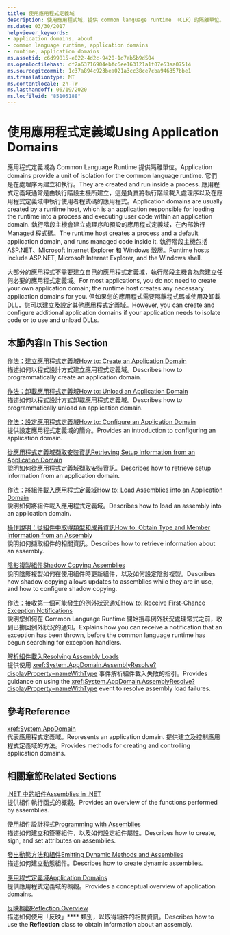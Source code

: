 ```yaml
---
title: 使用應用程式定義域
description: 使用應用程式域，提供 common language runtime （CLR）的隔離單位。 應用程式域會在進程內建立和執行。
ms.date: 03/30/2017
helpviewer_keywords:
- application domains, about
- common language runtime, application domains
- runtime, application domains
ms.assetid: c6d99815-e022-4d2c-9420-1d7ab5b9d504
ms.openlocfilehash: df2a63716904ebfc6ee163121a1f07e53aa07514
ms.sourcegitcommit: 1c37a894c923bea021a3cc38ce7cba946357bbe1
ms.translationtype: MT
ms.contentlocale: zh-TW
ms.lasthandoff: 06/19/2020
ms.locfileid: "85105188"
---
```

# <a name="using-application-domains"></a><span data-ttu-id="6eff6-104">使用應用程式定義域</span><span class="sxs-lookup"><span data-stu-id="6eff6-104">Using Application Domains</span></span>

<span data-ttu-id="6eff6-105">應用程式定義域為 Common Language Runtime 提供隔離單位。</span><span class="sxs-lookup"><span data-stu-id="6eff6-105">Application domains provide a unit of isolation for the common language runtime.</span></span> <span data-ttu-id="6eff6-106">它們是在處理序內建立和執行。</span><span class="sxs-lookup"><span data-stu-id="6eff6-106">They are created and run inside a process.</span></span> <span data-ttu-id="6eff6-107">應用程式定義域通常是由執行階段主機所建立，這是負責將執行階段載入處理序以及在應用程式定義域中執行使用者程式碼的應用程式。</span><span class="sxs-lookup"><span data-stu-id="6eff6-107">Application domains are usually created by a runtime host, which is an application responsible for loading the runtime into a process and executing user code within an application domain.</span></span> <span data-ttu-id="6eff6-108">執行階段主機會建立處理序和預設的應用程式定義域，在內部執行 Managed 程式碼。</span><span class="sxs-lookup"><span data-stu-id="6eff6-108">The runtime host creates a process and a default application domain, and runs managed code inside it.</span></span> <span data-ttu-id="6eff6-109">執行階段主機包括 ASP.NET、Microsoft Internet Explorer 和 Windows 殼層。</span><span class="sxs-lookup"><span data-stu-id="6eff6-109">Runtime hosts include ASP.NET, Microsoft Internet Explorer, and the Windows shell.</span></span>  
  
<span data-ttu-id="6eff6-110">大部分的應用程式不需要建立自己的應用程式定義域，執行階段主機會為您建立任何必要的應用程式定義域。</span><span class="sxs-lookup"><span data-stu-id="6eff6-110">For most applications, you do not need to create your own application domain; the runtime host creates any necessary application domains for you.</span></span> <span data-ttu-id="6eff6-111">但如果您的應用程式需要隔離程式碼或使用及卸載 DLL，您可以建立及設定其他應用程式定義域。</span><span class="sxs-lookup"><span data-stu-id="6eff6-111">However, you can create and configure additional application domains if your application needs to isolate code or to use and unload DLLs.</span></span>  
  
## <a name="in-this-section"></a><span data-ttu-id="6eff6-112">本節內容</span><span class="sxs-lookup"><span data-stu-id="6eff6-112">In This Section</span></span>  

[<span data-ttu-id="6eff6-113">作法：建立應用程式定義域</span><span class="sxs-lookup"><span data-stu-id="6eff6-113">How to: Create an Application Domain</span></span>](how-to-create-an-application-domain.md)  
<span data-ttu-id="6eff6-114">描述如何以程式設計方式建立應用程式定義域。</span><span class="sxs-lookup"><span data-stu-id="6eff6-114">Describes how to programmatically create an application domain.</span></span>  
  
[<span data-ttu-id="6eff6-115">作法：卸載應用程式定義域</span><span class="sxs-lookup"><span data-stu-id="6eff6-115">How to: Unload an Application Domain</span></span>](how-to-unload-an-application-domain.md)  
<span data-ttu-id="6eff6-116">描述如何以程式設計方式卸載應用程式定義域。</span><span class="sxs-lookup"><span data-stu-id="6eff6-116">Describes how to programmatically unload an application domain.</span></span>  
  
[<span data-ttu-id="6eff6-117">作法：設定應用程式定義域</span><span class="sxs-lookup"><span data-stu-id="6eff6-117">How to: Configure an Application Domain</span></span>](how-to-configure-an-application-domain.md)  
<span data-ttu-id="6eff6-118">提供設定應用程式定義域的簡介。</span><span class="sxs-lookup"><span data-stu-id="6eff6-118">Provides an introduction to configuring an application domain.</span></span>  
  
[<span data-ttu-id="6eff6-119">從應用程式定義域擷取安裝資訊</span><span class="sxs-lookup"><span data-stu-id="6eff6-119">Retrieving Setup Information from an Application Domain</span></span>](retrieve-setup-information.md)  
<span data-ttu-id="6eff6-120">說明如何從應用程式定義域擷取安裝資訊。</span><span class="sxs-lookup"><span data-stu-id="6eff6-120">Describes how to retrieve setup information from an application domain.</span></span>  
  
[<span data-ttu-id="6eff6-121">作法：將組件載入應用程式定義域</span><span class="sxs-lookup"><span data-stu-id="6eff6-121">How to: Load Assemblies into an Application Domain</span></span>](how-to-load-assemblies-into-an-application-domain.md)  
<span data-ttu-id="6eff6-122">說明如何將組件載入應用程式定義域。</span><span class="sxs-lookup"><span data-stu-id="6eff6-122">Describes how to load an assembly into an application domain.</span></span>  
  
[<span data-ttu-id="6eff6-123">操作說明：從組件中取得類型和成員資訊</span><span class="sxs-lookup"><span data-stu-id="6eff6-123">How to: Obtain Type and Member Information from an Assembly</span></span>](../reflection-and-codedom/get-type-member-information.md)  
<span data-ttu-id="6eff6-124">說明如何擷取組件的相關資訊。</span><span class="sxs-lookup"><span data-stu-id="6eff6-124">Describes how to retrieve information about an assembly.</span></span>  
  
[<span data-ttu-id="6eff6-125">陰影複製組件</span><span class="sxs-lookup"><span data-stu-id="6eff6-125">Shadow Copying Assemblies</span></span>](shadow-copy-assemblies.md)  
<span data-ttu-id="6eff6-126">說明陰影複製如何在使用組件時更新組件，以及如何設定陰影複製。</span><span class="sxs-lookup"><span data-stu-id="6eff6-126">Describes how shadow copying allows updates to assemblies while they are in use, and how to configure shadow copying.</span></span>  
  
[<span data-ttu-id="6eff6-127">作法：接收第一個可能發生的例外狀況通知</span><span class="sxs-lookup"><span data-stu-id="6eff6-127">How to: Receive First-Chance Exception Notifications</span></span>](how-to-receive-first-chance-exception-notifications.md)  
<span data-ttu-id="6eff6-128">說明您如何在 Common Language Runtime 開始搜尋例外狀況處理常式之前，收到已擲回例外狀況的通知。</span><span class="sxs-lookup"><span data-stu-id="6eff6-128">Explains how you can receive a notification that an exception has been thrown, before the common language runtime has begun searching for exception handlers.</span></span>  
  
[<span data-ttu-id="6eff6-129">解析組件載入</span><span class="sxs-lookup"><span data-stu-id="6eff6-129">Resolving Assembly Loads</span></span>](../../standard/assembly/resolve-loads.md)  
<span data-ttu-id="6eff6-130">提供使用 <xref:System.AppDomain.AssemblyResolve?displayProperty=nameWithType> 事件解析組件載入失敗的指引。</span><span class="sxs-lookup"><span data-stu-id="6eff6-130">Provides guidance on using the <xref:System.AppDomain.AssemblyResolve?displayProperty=nameWithType> event to resolve assembly load failures.</span></span>  
  
## <a name="reference"></a><span data-ttu-id="6eff6-131">參考</span><span class="sxs-lookup"><span data-stu-id="6eff6-131">Reference</span></span>  

<xref:System.AppDomain>  
<span data-ttu-id="6eff6-132">代表應用程式定義域。</span><span class="sxs-lookup"><span data-stu-id="6eff6-132">Represents an application domain.</span></span> <span data-ttu-id="6eff6-133">提供建立及控制應用程式定義域的方法。</span><span class="sxs-lookup"><span data-stu-id="6eff6-133">Provides methods for creating and controlling application domains.</span></span>  
  
## <a name="related-sections"></a><span data-ttu-id="6eff6-134">相關章節</span><span class="sxs-lookup"><span data-stu-id="6eff6-134">Related Sections</span></span>  
[<span data-ttu-id="6eff6-135">.NET 中的組件</span><span class="sxs-lookup"><span data-stu-id="6eff6-135">Assemblies in .NET</span></span>](../../standard/assembly/index.md)  
<span data-ttu-id="6eff6-136">提供組件執行函式的概觀。</span><span class="sxs-lookup"><span data-stu-id="6eff6-136">Provides an overview of the functions performed by assemblies.</span></span>  
  
[<span data-ttu-id="6eff6-137">使用組件設計程式</span><span class="sxs-lookup"><span data-stu-id="6eff6-137">Programming with Assemblies</span></span>](../../standard/assembly/index.md)  
<span data-ttu-id="6eff6-138">描述如何建立和簽署組件，以及如何設定組件屬性。</span><span class="sxs-lookup"><span data-stu-id="6eff6-138">Describes how to create, sign, and set attributes on assemblies.</span></span>  
  
[<span data-ttu-id="6eff6-139">發出動態方法和組件</span><span class="sxs-lookup"><span data-stu-id="6eff6-139">Emitting Dynamic Methods and Assemblies</span></span>](../reflection-and-codedom/emitting-dynamic-methods-and-assemblies.md)  
<span data-ttu-id="6eff6-140">描述如何建立動態組件。</span><span class="sxs-lookup"><span data-stu-id="6eff6-140">Describes how to create dynamic assemblies.</span></span>  
  
[<span data-ttu-id="6eff6-141">應用程式定義域</span><span class="sxs-lookup"><span data-stu-id="6eff6-141">Application Domains</span></span>](application-domains.md)  
<span data-ttu-id="6eff6-142">提供應用程式定義域的概觀。</span><span class="sxs-lookup"><span data-stu-id="6eff6-142">Provides a conceptual overview of application domains.</span></span>  
  
[<span data-ttu-id="6eff6-143">反映概觀</span><span class="sxs-lookup"><span data-stu-id="6eff6-143">Reflection Overview</span></span>](../reflection-and-codedom/reflection.md)  
<span data-ttu-id="6eff6-144">描述如何使用「反映」\*\*\*\* 類別，以取得組件的相關資訊。</span><span class="sxs-lookup"><span data-stu-id="6eff6-144">Describes how to use the **Reflection** class to obtain information about an assembly.</span></span>
